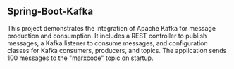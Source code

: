 ## Spring-Boot-Kafka
This project demonstrates the integration of Apache Kafka for message production and consumption. It includes a REST controller to publish messages, a Kafka listener to consume messages, and configuration classes for Kafka consumers, producers, and topics. The application sends 100 messages to the "marxcode" topic on startup. 
